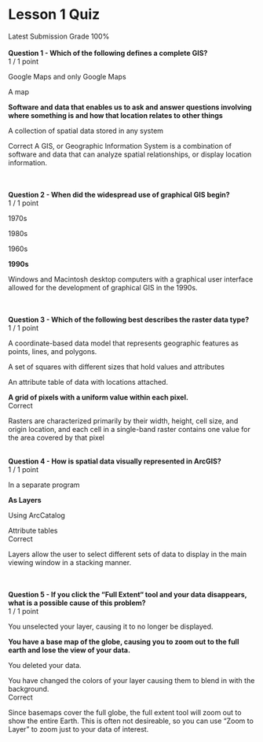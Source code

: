 # Lesson 1 Quiz
Latest Submission Grade 100%
<br/>
<br/>
**Question 1 - Which of the following defines a complete GIS?**    
1 / 1 point

Google Maps and only Google Maps  

A map    

**Software and data that enables us to ask and answer questions involving where something is and how that location relates to other things**   

A collection of spatial data stored in any system    

Correct
A GIS, or Geographic Information System is a combination of software and data that can analyze spatial relationships, or display location information.    
<br/>
<br/>

**Question 2 - When did the widespread use of graphical GIS begin?**    
1 / 1 point

1970s

1980s

1960s

**1990s**

Windows and Macintosh desktop computers with a graphical user interface allowed for the development of graphical GIS in the 1990s.    
<br/>
<br/>

**Question 3 - Which of the following best describes the raster data type?**    
1 / 1 point

A coordinate-based data model that represents geographic features as points, lines, and polygons.    

A set of squares with different sizes that hold values and attributes

An attribute table of data with locations attached.    

**A grid of pixels with a uniform value within each pixel.**    
Correct

Rasters are characterized primarily by their width, height, cell size, and origin location, and each cell in a single-band raster contains one value for the area covered by that pixel
<br/>
<br/>

**Question 4 - How is spatial data visually represented in ArcGIS?**    
1 / 1 point

In a separate program    

**As Layers**

Using ArcCatalog    

Attribute tables    
Correct

Layers allow the user to select different sets of data to display in the main viewing window in a stacking manner.    
<br/>
<br/>

**Question 5 - If you click the “Full Extent“ tool and your data disappears, what is a possible cause of this problem?**    
1 / 1 point

You unselected your layer, causing it to no longer be displayed.    

**You have a base map of the globe, causing you to zoom out to the full earth and lose the view of your data.**    

You deleted your data.    

You have changed the colors of your layer causing them to blend in with the background.    
Correct

Since basemaps cover the full globe, the full extent tool will zoom out to show the entire Earth. This is often not desireable, so you can use “Zoom to Layer” to zoom just to your data of interest.













